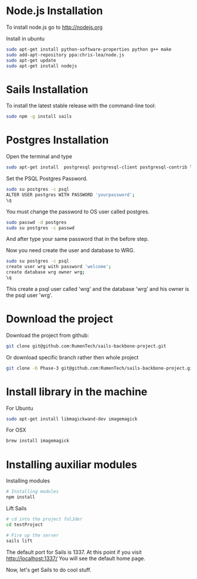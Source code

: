 # Node.js Installation

To install node.js go to http://nodejs.org

Install in ubuntu
```sh
sudo apt-get install python-software-properties python g++ make
sudo add-apt-repository ppa:chris-lea/node.js
sudo apt-get update
sudo apt-get install nodejs
```



# Sails Installation

To install the latest stable release with the command-line tool:
```sh
sudo npm -g install sails
```

# Postgres Installation

Open the terminal and type

```sh
sudo apt-get install  postgresql postgresql-client postgresql-contrib libpq-dev
````

Set the PSQL Postgres Password.

```sh
sudo su postgres -c psql
ALTER USER postgres WITH PASSWORD 'yourpassword';
\q
````

You must change the password to OS user called postgres.

```sh
sudo passwd -d postgres
sudo su postgres -c passwd
````

And after type your same password that in the before step.

Now you need create the user and database to WRG.

```sh
sudo su postgres -c psql
create user wrg with password 'welcome';
create database wrg owner wrg;
\q
````

This create a psql user called 'wrg' and the database 'wrg' and his owner is the psql user 'wrg'.


# Download the project

Download the project from github:
```sh
git clone git@github.com:RumenTech/sails-backbone-project.git
```
Or download specific branch rather then whole project
```sh
git clone -b Phase-3 git@github.com:RumenTech/sails-backbone-project.git
```
# Install library in the machine

For Ubuntu
```sh
sudo apt-get install libmagickwand-dev imagemagick
```
For OSX
```sh
brew install imagemagick
```
# Installing auxiliar modules

Installing modules
```sh
# Installing modules
npm install
```

Lift Sails
```sh
# cd into the project folJder
cd testProject

# Fire up the server  
sails lift
```

The default port for Sails is 1337.  At this point if you visit <a href="http://localhost:1337/">http://localhost:1337/</a> You will see the default home page.  

Now, let's get Sails to do cool stuff.
